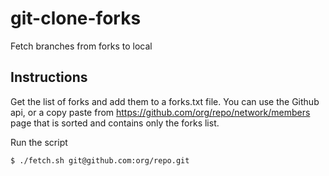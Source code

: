 # git-clone-forks
Fetch branches from forks to local


## Instructions

Get the list of forks and add them to a forks.txt file. You can use the Github api, or a copy paste from https://github.com/org/repo/network/members page that is sorted and contains only the forks list.

Run the script

```bash
$ ./fetch.sh git@github.com:org/repo.git
